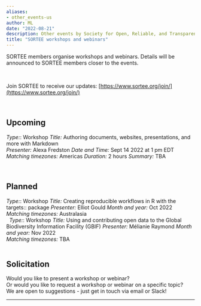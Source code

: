 ```yaml
---
aliases:
- other_events-us
author: ML
date: "2022-08-21"
description: Other events by Society for Open, Reliable, and Transparent Ecology and Evolutionary biology (SORTEE)
title: "SORTEE workshops and webinars"
---
```


SORTEE members organise workshops and webinars. Details will be announced to SORTEE members closer to the events. 

&nbsp;

Join SORTEE to receive our updates: 
[https://www.sortee.org/join/](https://www.sortee.org/join/)   

&nbsp;

## Upcoming
*Type:*: Workshop
*Title:*	Authoring documents, websites, presentations, and more with Markdown	
*Presenter:* Alexa Fredston	
*Date and Time:* Sept 14 2022	at 1 pm  EDT 
*Matching timezones:* Americas
*Duration:* 2 hours	
*Summary:* TBA

&nbsp;

## Planned 

*Type:*: Workshop
*Title:*	Creating reproducible workflows in R with the targets:: package
*Presenter:* Elliot Gould
*Month and year:* Oct 2022	
*Matching timezones:* Australasia		
&nbsp;
*Type:*: Workshop
*Title:*	Using and contributing open data to the Global Biodiversity Information Facility (GBIF)
*Presenter:* Mélianie Raymond
*Month and year:* Nov 2022	
*Matching timezones:* TBA	
&nbsp;

## Solicitation 
Would you like to present a workshop or webinar?   
Or would you like to request a workshop or webinar on a specific topic?   
We are open to suggestions - just get in touch via email or Slack!


---

&nbsp;
